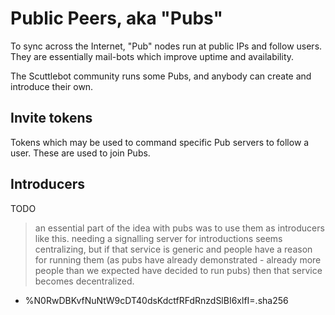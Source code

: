 # Public Peers, aka "Pubs"

To sync across the Internet, "Pub" nodes run at public IPs and follow users. They are essentially mail-bots which improve uptime and availability.

The Scuttlebot community runs some Pubs, and anybody can create and introduce their own.

## Invite tokens

Tokens which may be used to command specific Pub servers to follow a user. These are used to join Pubs.

## Introducers

TODO

> an essential part of the idea with pubs was to use them as introducers like this. needing a signalling server for introductions seems centralizing, but if that service is generic and people have a reason for running them (as pubs have already demonstrated - already more people than we expected have decided to run pubs) then that service becomes decentralized.

- %N0RwDBKvfNuNtW9cDT40dsKdctfRFdRnzdSlBI6xlfI=.sha256
